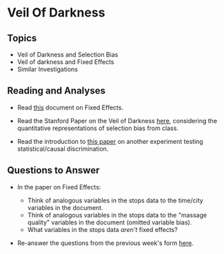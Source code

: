 # Veil Of Darkness

## Topics

* Veil of Darkness and Selection Bias
* Veil of darkness and Fixed Effects
* Similar Investigations

## Reading and Analyses

* Read
  [this](http://www.jblumenstock.com/files/courses/econ174/FEModels.pdf)
  document on Fixed Effects.

* Read the Stanford Paper on the Veil of Darkness [here](https://5harad.com/papers/100M-stops.pdf),
  considering the quantitative representations of selection bias from
  class.

* Read the introduction to [this paper](https://www.nber.org/papers/w10634.pdf) on another experiment
  testing statistical/causal discrimination.
  

## Questions to Answer

* In the paper on Fixed Effects:

  * Think of analogous variables in the stops data to the time/city
    variables in the document.
  * Think of analogous variables in the stops data to the "massage
    quality" variables in the document (omitted variable bias).
  * What variables in the stops data *aren't* fixed effects?
    
* Re-answer the questions from the previous week's form [here](https://docs.google.com/forms/d/e/1FAIpQLSdzgF-XrEA1CR6Ky7SdZgKihfnJWmmTqVANnQGxP3l5VYorQA/viewform?usp=sf_link).

